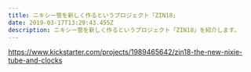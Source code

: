 ```yaml
---
title: ニキシー管を新しく作るというプロジェクト「ZIN18」
date: 2019-03-17T13:29:43.455Z
description: ニキシー管を新しく作るというプロジェクト「ZIN18」を紹介します。
---
```

https://www.kickstarter.com/projects/1989465642/zin18-the-new-nixie-tube-and-clocks
